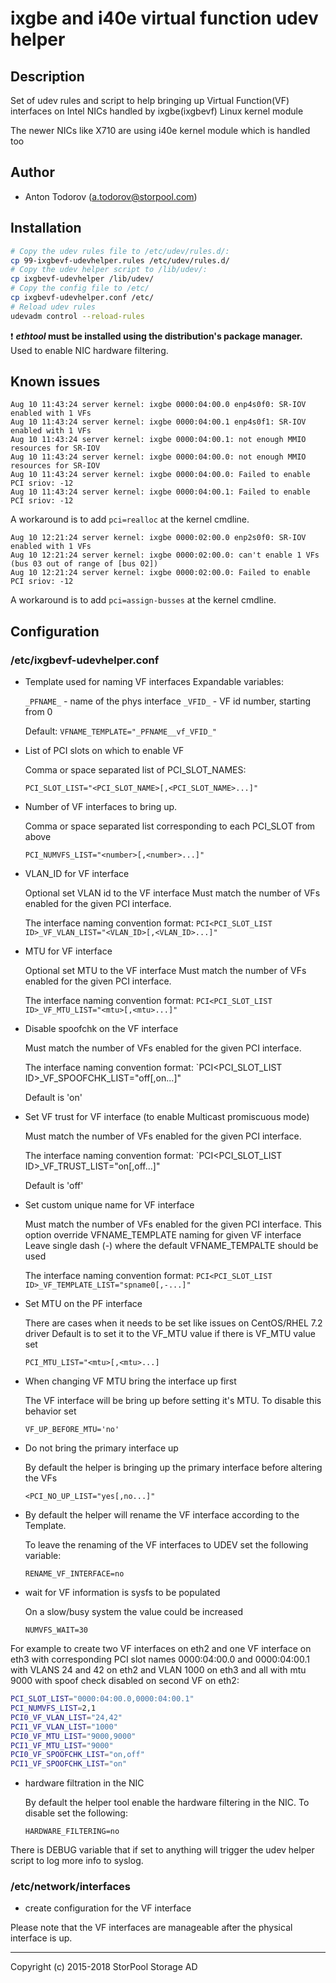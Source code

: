 # ixgbe and i40e virtual function udev helper

## Description

Set of udev rules and script to help bringing up Virtual Function(VF) interfaces on Intel NICs handled by ixgbe(ixgbevf) Linux kernel module

The newer NICs like X710 are using i40e kernel module which is handled too

## Author

* Anton Todorov (a.todorov@storpool.com)

## Installation

```bash
# Copy the udev rules file to /etc/udev/rules.d/:
cp 99-ixgbevf-udevhelper.rules /etc/udev/rules.d/
# Copy the udev helper script to /lib/udev/:
cp ixgbevf-udevhelper /lib/udev/
# Copy the config file to /etc/
cp ixgbevf-udevhelper.conf /etc/
# Reload udev rules
udevadm control --reload-rules
```

:exclamation: **_ethtool_ must be installed using the distribution's package manager.** Used to enable NIC hardware filtering.

## Known issues

```
Aug 10 11:43:24 server kernel: ixgbe 0000:04:00.0 enp4s0f0: SR-IOV enabled with 1 VFs
Aug 10 11:43:24 server kernel: ixgbe 0000:04:00.1 enp4s0f1: SR-IOV enabled with 1 VFs
Aug 10 11:43:24 server kernel: ixgbe 0000:04:00.1: not enough MMIO resources for SR-IOV
Aug 10 11:43:24 server kernel: ixgbe 0000:04:00.0: not enough MMIO resources for SR-IOV
Aug 10 11:43:24 server kernel: ixgbe 0000:04:00.0: Failed to enable PCI sriov: -12
Aug 10 11:43:24 server kernel: ixgbe 0000:04:00.1: Failed to enable PCI sriov: -12
```

A workaround is to add `pci=realloc` at the kernel cmdline.

```
Aug 10 12:21:24 server kernel: ixgbe 0000:02:00.0 enp2s0f0: SR-IOV enabled with 1 VFs
Aug 10 12:21:24 server kernel: ixgbe 0000:02:00.0: can't enable 1 VFs (bus 03 out of range of [bus 02])
Aug 10 12:21:24 server kernel: ixgbe 0000:02:00.0: Failed to enable PCI sriov: -12
```

A workaround is to add `pci=assign-busses` at the kernel cmdline.

## Configuration

### /etc/ixgbevf-udevhelper.conf

* Template used for naming VF interfaces
  Expandable variables:
  
    `_PFNAME_` - name of the phys interface
    `_VFID_` - VF id number, starting from 0
  
  Default: `VFNAME_TEMPLATE="_PFNAME__vf_VFID_"`

* List of PCI slots on which to enable VF
  
  Comma or space separated list of PCI_SLOT_NAMES:
  
    `PCI_SLOT_LIST="<PCI_SLOT_NAME>[,<PCI_SLOT_NAME>...]"`

* Number of VF interfaces to bring up.
  
  Comma or space separated list corresponding to each PCI_SLOT from above
  
    `PCI_NUMVFS_LIST="<number>[,<number>...]"`

* VLAN\_ID for VF interface
  
  Optional set VLAN id to the VF interface
  Must match the number of VFs enabled for the given PCI interface.
  
  The interface naming convention format:
    `PCI<PCI_SLOT_LIST ID>_VF_VLAN_LIST="<VLAN_ID>[,<VLAN_ID>...]"`

* MTU for VF interface
  
  Optional set MTU to the VF interface
  Must match the number of VFs enabled for the given PCI interface.
  
  The interface naming convention format:
    `PCI<PCI_SLOT_LIST ID>_VF_MTU_LIST="<mtu>[,<mtu>...]"`

* Disable spoofchk on the VF interface
  
  Must match the number of VFs enabled for the given PCI interface.
  
  The interface naming convention format:
    `PCI<PCI_SLOT_LIST ID>_VF_SPOOFCHK_LIST="off[,on...]"

  Default is 'on'

* Set VF trust for VF interface (to enable Multicast promiscuous mode)
  
  Must match the number of VFs enabled for the given PCI interface.
  
  The interface naming convention format:
    `PCI<PCI_SLOT_LIST ID>_VF_TRUST_LIST="on[,off...]"

  Default is 'off'

* Set custom unique name for VF interface
  
  Must match the number of VFs enabled for the given PCI interface.
  This option override VFNAME_TEMPLATE naming for given VF interface
  Leave single dash (-) where the default VFNAME_TEMPALTE should be used
  
  The interface naming convention format:
    `PCI<PCI_SLOT_LIST ID>_VF_TEMPLATE_LIST="spname0[,-...]"`

* Set MTU on the PF interface
  
  There are cases when it needs to be set like issues on CentOS/RHEL 7.2 driver
  Default is to set it to the VF_MTU value if there is VF_MTU value set

    `PCI_MTU_LIST="<mtu>[,<mtu>...]`

* When changing VF MTU bring the interface up first
  
  The VF interface will be bring up before setting it's MTU. To disable this behavior set
  
    `VF_UP_BEFORE_MTU='no'`

* Do not bring the primary interface up

  By default the helper is bringing up the primary interface before altering the VFs
  
    `<PCI_NO_UP_LIST="yes[,no...]"`

* By default the helper will rename the VF interface according to the Template.
  
  To leave the renaming of the VF interfaces to UDEV set the following variable:
  
    `RENAME_VF_INTERFACE=no`

* wait for VF information is sysfs to be populated
  
  On a slow/busy system the value could be increased
  
    `NUMVFS_WAIT=30`

For example to create two VF interfaces on eth2 and one VF interface on eth3 with corresponding PCI slot names 0000:04:00.0 and 0000:04:00.1 with VLANS 24 and 42 on eth2 and VLAN 1000 on eth3 and all with mtu 9000 with spoof check disabled on second VF on eth2:
```bash
PCI_SLOT_LIST="0000:04:00.0,0000:04:00.1"
PCI_NUMVFS_LIST=2,1
PCI0_VF_VLAN_LIST="24,42"
PCI1_VF_VLAN_LIST="1000"
PCI0_VF_MTU_LIST="9000,9000"
PCI1_VF_MTU_LIST="9000"
PCI0_VF_SPOOFCHK_LIST="on,off"
PCI1_VF_SPOOFCHK_LIST="on"
```

* hardware filtration in the NIC
  
  By default the helper tool enable the hardware filtering in the NIC.
  To disable set the following:
  
    `HARDWARE_FILTERING=no`

There is DEBUG variable that if set to anything will trigger the udev helper script to log more info to syslog.

### /etc/network/interfaces
* create configuration for the VF interface

Please note that the VF interfaces are manageable after the physical interface is up.

---
Copyright (c) 2015-2018 StorPool Storage AD
